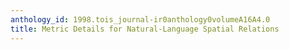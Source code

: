 ```yaml
---
anthology_id: 1998.tois_journal-ir0anthology0volumeA16A4.0
title: Metric Details for Natural-Language Spatial Relations
---
```

